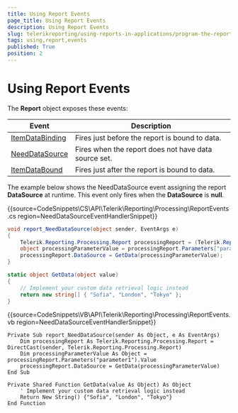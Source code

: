 ```yaml
---
title: Using Report Events
page_title: Using Report Events 
description: Using Report Events
slug: telerikreporting/using-reports-in-applications/program-the-report-definition/report-events/using-report-events
tags: using,report,events
published: True
position: 2
---
```


# Using Report Events

The __Report__ object exposes these events: 

| Event | Description |
| ------ | ------ |
|[ItemDataBinding](/reporting/api/Telerik.Reporting.ReportItemBase.html#collapsible-Telerik_Reporting_ReportItemBase_ItemDataBinding)|Fires just before the report is bound to data.|
|[NeedDataSource](/reporting/api/Telerik.Reporting.DataItem.html#collapsible-Telerik_Reporting_DataItem_NeedDataSource)|Fires when the report does not have data source set.|
|[ItemDataBound](/reporting/api/Telerik.Reporting.ReportItemBase.html#collapsible-Telerik_Reporting_ReportItemBase_ItemDataBound)|Fires just after the report is bound to data.|

The example below shows the NeedDataSource event assigning the report __DataSource__ at runtime. This event only fires when the __DataSource__ is __null__. 

{{source=CodeSnippets\CS\API\Telerik\Reporting\Processing\ReportEvents.cs region=NeedDataSourceEventHandlerSnippet}}
````C#
void report_NeedDataSource(object sender, EventArgs e)
{
    Telerik.Reporting.Processing.Report processingReport = (Telerik.Reporting.Processing.Report)sender;
    object processingParameterValue = processingReport.Parameters["parameter1"].Value;
    processingReport.DataSource = GetData(processingParameterValue);
}

static object GetData(object value)
{
    // Implement your custom data retrieval logic instead
    return new string[] { "Sofia", "London", "Tokyo" };
}
````
{{source=CodeSnippets\VB\API\Telerik\Reporting\Processing\ReportEvents.vb region=NeedDataSourceEventHandlerSnippet}}
````VB
Private Sub report_NeedDataSource(sender As Object, e As EventArgs)
    Dim processingReport As Telerik.Reporting.Processing.Report = DirectCast(sender, Telerik.Reporting.Processing.Report)
    Dim processingParameterValue As Object = processingReport.Parameters("parameter1").Value
    processingReport.DataSource = GetData(processingParameterValue)
End Sub

Private Shared Function GetData(value As Object) As Object
    ' Implement your custom data retrieval logic instead
    Return New String() {"Sofia", "London", "Tokyo"}
End Function
````

